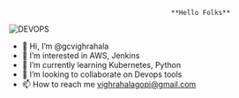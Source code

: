                                              **Hello Folks**


![DEVOPS](https://user-images.githubusercontent.com/81283900/168035483-4a76fcbd-bf94-4fcc-b835-62f1b829dffe.gif)


- 👋 Hi, I’m @gcvighrahala
- 👀 I’m interested in AWS, Jenkins
- 🌱 I’m currently learning Kubernetes, Python
- 💞️ I’m looking to collaborate on Devops tools
- 📫 How to reach me vighrahalagopi@gmail.com

<!---
gcvighrahala/gcvighrahala is a ✨ special ✨ repository because its `README.md` (this file) appears on your GitHub profile.
You can click the Preview link to take a look at your changes.
--->
